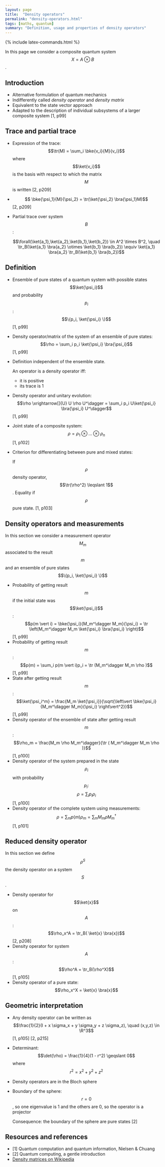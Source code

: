 ```yaml
---
layout: page
title:  "Density operators"
permalink: "density-operators.html"
tags: [maths, quantum]
summary: "Definition, usage and properties of density operators"
---
```

{% include latex-commands.html %}

In this page we consider a composite quantum system $$X = A \otimes B$$.


## Introduction
* Alternative formulation of quantum mechanics
* Indifferently called *density operator* and *density matrix*
* Equivalent to the state vector approach
* Adapted to the description of individual subsystems of a larger composite system [1, p99]


## Trace and partial trace
* Expression of the trace: $$\tr(M) = \sum_i \bke{v_i}{M}{v_i}$$ where $$\ket{v_i}$$ is the basis with respect to which the matrix $$M$$ is written [2, p209]
* $$ \bke{\psi_1}{M}{\psi_2} = \tr(\ket{\psi_2} \bra{\psi_1}M)$$ [2, p209]
* Partial trace over system $$B$$:

  $$\forall(\ket{a_1},\ket{a_2},\ket{b_1},\ket{b_2}) \in A^2 \times B^2, \quad
\tr_B(\ket{a_1} \bra{a_2} \otimes \ket{b_1} \bra{b_2}) \equiv
\ket{a_1} \bra{a_2} \tr_B(\ket{b_1} \bra{b_2})$$


## Definition
* Ensemble of pure states of a quantum system with possible states $$\ket{\psi_i}$$ and probability $$p_i$$: $$\{p_i, \ket{\psi_i} \}$$ [1, p99]
* Density operator/matrix of the system of an ensemble of pure states: $$\rho = \sum_i p_i \ket{\psi_i} \bra{\psi_i}$$ [1, p99]
* Definition independent of the ensemble state.

  An operator is a density operator iff:
    - it is positive
    - its trace is 1
* Density operator and unitary evolution: $$\rho \xrightarrow[]{U} U \rho U^\dagger = \sum_i p_i U\ket{\psi_i} \bra{\psi_i} U^\dagger$$ [1, p99]
* Joint state of a composite system: $$ \rho = \rho_1 \otimes \dots \otimes \rho_n$$ [1, p102]
* Criterion for differentiating between pure and mixed states:

  If $$\rho$$ density operator, $$\tr(\rho^2) \leqslant 1$$. Equality if $$\rho$$ pure state. [1, p103]


## Density operators and measurements
In this section we consider a measurement operator $$M_m$$ associated to the result $$m$$ and an ensemble of pure states $$\{p_i, \ket{\psi_i} \}$$
* Probability of getting result $$m$$ if the initial state was $$\ket{\psi_i}$$: $$p(m \vert i) = \bke{\psi_i}{M_m^\dagger M_m}{\psi_i} = \tr \left(M_m^\dagger M_m \ket{\psi_i} \bra{\psi_i} \right)$$ [1, p99]
* Probability of getting result $$m$$: $$p(m) = \sum_i p(m \vert i)p_i = \tr (M_m^\dagger M_m \rho )$$ [1, p99]
* State after getting result $$m$$: $$\ket{\psi_i^m} = \frac{M_m \ket{\psi_i}}{\sqrt{\left\vert \bke{\psi_i}{M_m^\dagger M_m}{\psi_i} \right\vert^2}}$$ [1, p99]
* Density operator of the ensemble of state after getting result $$m$$: $$\rho_m = \frac{M_m \rho M_m^\dagger}{\tr ( M_m^\dagger M_m \rho )}$$ [1, p100]
* Density operator of the system prepared in the state $$\rho_i$$ with probability $$p_i:$$ $$\rho = \sum_i p_i \rho_i$$ [1, p100]
* Density operator of the complete system using measurements: $$\rho = \sum_m p(m) \rho_m = \sum_m M_m \rho M_m^\dagger$$ [1, p101]


## Reduced density operator
In this section we define $$\rho^S$$ the density operator on a system $$S$$.
* Density operator for $$\ket{x}$$ on $$A$$: $$\rho_x^A = \tr_B( \ket{x} \bra{x})$$ [2, p208]
* Density operator for system $$A$$: $$\rho^A = \tr_B(\rho^X)$$ [1, p105]
* Density operator of a pure state: $$\rho_x^X = \ket{x} \bra{x}$$


## Geometric interpretation
* Any density operator can be written as $$\frac{1}{2}(I + x \sigma_x + y \sigma_y + z \sigma_z), \quad (x,y,z) \in \R^3$$ [1, p105] [2, p215]
* Determinant: $$\det(\rho) = \frac{1}{4}(1 - r^2) \geqslant 0$$ where $$r^2 = x^2 + y^2 + z^2$$
* Density operators are in the Bloch sphere
* Boundary of the sphere: $$r = 0$$, so one eigenvalue is 1 and the others are 0, so the operator is a projector

  Consequence: the boundary of the sphere are pure states [2]

## Resources and references
* [1] Quantum computation and quantum information, Nielsen & Chuang
* [2] Quantum computing, a gentle introduction
* [Density matrices on Wikipedia](https://en.wikipedia.org/wiki/Density_matrix)
